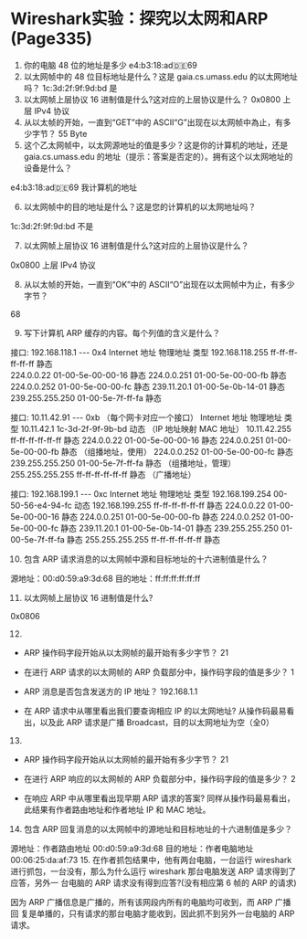 # Wireshark实验：探究以太网和ARP (Page335)

1. 你的电脑 48 位的地址是多少
  e4:b3:18:ad:de:69
2. 以太网帧中的 48 位目标地址是什么？这是 gaia.cs.umass.edu 的以太网地址吗？
  1c:3d:2f:9f:9d:bd 是
3. 以太网帧上层协议 16 进制值是什么?这对应的上层协议是什么？
  0x0800 上层 IPv4 协议
4. 从以太帧的开始，一直到“GET”中的 ASCII“G”出现在以太网帧中為止，有多少字节？
  55 Byte
5. 这个乙太网帧中，以太网源地址的值是多少？这是你的计算机的地址，还是
gaia.cs.umass.edu 的地址（提示：答案是否定的）。拥有这个以太网地址的
设备是什么？

e4:b3:18:ad:de:69 我计算机的地址

6. 以太网帧中的目的地址是什么？这是您的计算机的以太网地址吗？

 1c:3d:2f:9f:9d:bd  不是

7. 以太网帧上层协议 16 进制值是什么?这对应的上层协议是什么？

0x0800 上层 IPv4 协议

8. 从以太帧的开始，一直到“OK”中的 ASCII“O”出现在以太网帧中为止，有多少字节？

68

9. 写下计算机 ARP 缓存的内容。每个列值的含义是什么？


接口: 192.168.118.1 --- 0x4 
  Internet 地址         物理地址              类型
  192.168.118.255       ff-ff-ff-ff-ff-ff     静态  
  224.0.0.22            01-00-5e-00-00-16     静态
  224.0.0.251           01-00-5e-00-00-fb     静态
  224.0.0.252           01-00-5e-00-00-fc     静态
  239.11.20.1           01-00-5e-0b-14-01     静态
  239.255.255.250       01-00-5e-7f-ff-fa     静态

接口: 10.11.42.91 --- 0xb （每个网卡对应一个接口）
  Internet 地址         物理地址              类型
  10.11.42.1            1c-3d-2f-9f-9b-bd     动态 （IP 地址映射 MAC 地址）
  10.11.42.255          ff-ff-ff-ff-ff-ff     静态
  224.0.0.22            01-00-5e-00-00-16     静态
  224.0.0.251           01-00-5e-00-00-fb     静态 （组播地址，使用）
  224.0.0.252           01-00-5e-00-00-fc     静态
  239.255.255.250       01-00-5e-7f-ff-fa     静态 （组播地址，管理）
  255.255.255.255       ff-ff-ff-ff-ff-ff     静态 （广播地址）

接口: 192.168.199.1 --- 0xc
  Internet 地址         物理地址              类型
  192.168.199.254       00-50-56-e4-94-fc     动态
  192.168.199.255       ff-ff-ff-ff-ff-ff     静态
  224.0.0.22            01-00-5e-00-00-16     静态
  224.0.0.251           01-00-5e-00-00-fb     静态
  224.0.0.252           01-00-5e-00-00-fc     静态
  239.11.20.1           01-00-5e-0b-14-01     静态
  239.255.255.250       01-00-5e-7f-ff-fa     静态
  255.255.255.255       ff-ff-ff-ff-ff-ff     静态

10. 包含 ARP 请求消息的以太网帧中源和目标地址的十六进制值是什么？

源地址：00:d0:59:a9:3d:68 目的地址：ff:ff:ff:ff:ff:ff

11. 以太网帧上层协议 16 进制值是什么?

0x0806

12. 
  * ARP 操作码字段开始从以太网帧的最开始有多少字节？
    21

  * 在进行 ARP 请求的以太网帧的 ARP 负载部分中，操作码字段的值是多少？
    1

  * ARP 消息是否包含发送方的 IP 地址？
  192.168.1.1

  * 在 ARP 请求中从哪里看出我们要查询相应 IP 的以太网地址?
  从操作码最易看出，以及此 ARP 请求是广播 Broadcast，目的以太网地址为空（全0）

13. 
  * ARP 操作码字段开始从以太网帧的最开始有多少字节？
  21

  * 在进行 ARP 响应的以太网帧的 ARP 负载部分中，操作码字段的值是多少？
  2

  * 在响应 ARP 中从哪里看出现早期 ARP 请求的答案?
  同样从操作码最易看出， 此结果有作者路由地址和作者地址 IP 和 MAC 地址。

14. 包含 ARP 回复消息的以太网帧中的源地址和目标地址的十六进制值是多少？

源地址：作者路由地址 00:d0:59:a9:3d:68 
目的地址：作者电脑地址 00:06:25:da:af:73
15. 在作者抓包结果中，他有两台电脑，一台运行 wireshark 进行抓包，一台没有，那么为什么运行 wireshark 那台电脑发送 ARP 请求得到了应答，另外一
台电脑的 ARP 请求没有得到应答?(没有相应第 6 帧的 ARP 的请求)

因为 ARP 广播信息是广播的，所有该网段内所有的电脑均可收到，而 ARP 广播回
复是单播的，只有请求的那台电脑才能收到，因此抓不到另外一台电脑的 ARP 请求。